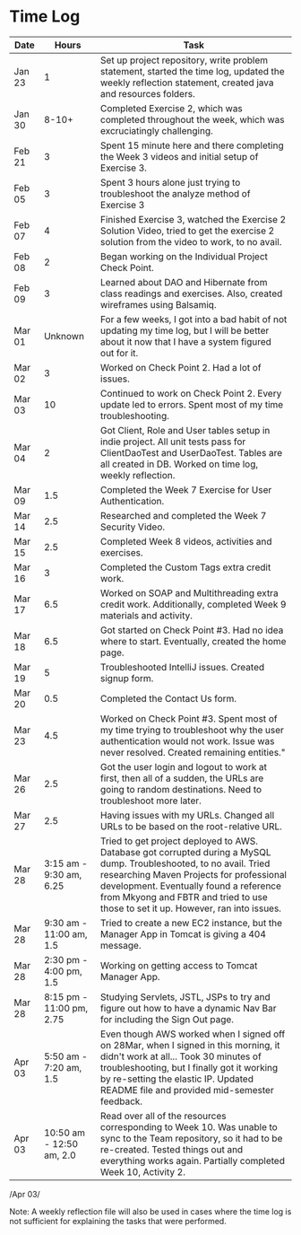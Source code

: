 # Time Log


| Date | Hours | Task |
|------|------|-------|
|Jan 23|1| Set up project repository, write problem statement, started the time log, updated the weekly reflection statement, created java and resources folders.|
|Jan 30|8-10+| Completed Exercise 2, which was completed throughout the week, which was excruciatingly challenging.|
|Feb 21|3| Spent 15 minute here and there completing the Week 3 videos and initial setup of Exercise 3.|
|Feb 05|3| Spent 3 hours alone just trying to troubleshoot the analyze method of Exercise 3|
|Feb 07|4| Finished Exercise 3, watched the Exercise 2 Solution Video, tried to get the exercise 2 solution from the video to work, to no avail.|
|Feb 08|2| Began working on the Individual Project Check Point.|
|Feb 09|3| Learned about DAO and Hibernate from class readings and exercises.  Also, created wireframes using Balsamiq.|
|Mar 01|Unknown| For a few weeks, I got into a bad habit of not updating my time log, but I will be better about it now that I have a system figured out for it.|
|Mar 02|3|Worked on Check Point 2.  Had a lot of issues.
|Mar 03|10|Continued to work on Check Point 2.  Every update led to errors.  Spent most of my time troubleshooting.
|Mar 04|2|Got Client, Role and User tables setup in indie project.  All unit tests pass for ClientDaoTest and UserDaoTest.  Tables are all created in DB.  Worked on time log, weekly reflection.|
|Mar 09|1.5|Completed the Week 7 Exercise for User Authentication.|
|Mar 14|2.5|Researched and completed the Week 7 Security Video.|
|Mar 15|2.5|Completed Week 8 videos, activities and exercises.
|Mar 16|3|Completed the Custom Tags extra credit work.|
|Mar 17|6.5|Worked on SOAP and Multithreading extra credit work.  Additionally, completed Week 9 materials and activity.|
|Mar 18|6.5|Got started on Check Point #3.  Had no idea where to start.  Eventually, created the home page.|
|Mar 19|5|Troubleshooted IntelliJ issues.  Created signup form.|
|Mar 20|0.5|Completed the Contact Us form.|
|Mar 23|4.5|Worked on Check Point #3.  Spent most of my time trying to troubleshoot why the user authentication would not work.  Issue was never resolved.  Created remaining entities."|
|Mar 26|2.5|Got the user login and logout to work at first, then all of a sudden, the URLs are going to random destinations.  Need to troubleshoot more later.|
|Mar 27|2.5|Having issues with my URLs.  Changed all URLs to be based on the root-relative URL.
|Mar 28|3:15 am - 9:30 am, 6.25|Tried to get project deployed to AWS.  Database got corrupted during a MySQL dump.  Troubleshooted, to no avail.  Tried researching Maven Projects for professional development.  Eventually found a reference from Mkyong and FBTR and tried to use those to set it up.  However, ran into issues.|
|Mar 28|9:30 am - 11:00 am, 1.5|Tried to create a new EC2 instance, but the Manager App in Tomcat is giving a 404 message.||
|Mar 28|2:30 pm - 4:00 pm, 1.5|Working on getting access to Tomcat Manager App.||
|Mar 28|8:15 pm - 11:00 pm, 2.75|Studying Servlets, JSTL, JSPs to try and figure out how to have a dynamic Nav Bar for including the Sign Out page.||
|Apr 03|5:50 am - 7:20 am, 1.5|Even though AWS worked when I signed off on 28Mar, when I signed in this morning, it didn't work at all...  Took 30 minutes of troubleshooting, but I finally got it working by re-setting the elastic IP.  Updated README file and provided mid-semester feedback.|
|Apr 03|10:50 am - 12:50 am, 2.0|Read over all of the resources corresponding to Week 10.  Was unable to sync to the Team repository, so it had to be re-created.  Tested things out and everything works again.  Partially completed Week 10, Activity 2.|
/Apr 03/

Note: A weekly reflection file will also be used in cases where the time log is not sufficient for explaining the tasks that were performed.